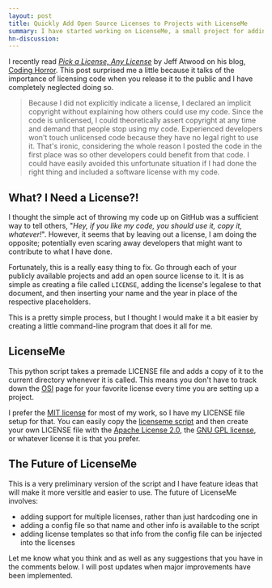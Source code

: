 ```yaml
---
layout: post
title: Quickly Add Open Source Licenses to Projects with LicenseMe
summary: I have started working on LicenseMe, a small project for adding an open source license to a software project.
hn-discussion:
---
```


I recently read *[Pick a License, Any License](http://www.codinghorror.com/blog/2007/04/pick-a-license-any-license.html)*
by Jeff Atwood on his blog, [Coding Horror](http://www.codinghorror.com/blog/).
This post surprised me a little because it talks of the importance of licensing
code when you release it to the public and I have completely neglected doing
so.

> Because I did not explicitly indicate a license, I declared an implicit
> copyright without explaining how others could use my code. Since the code
> is unlicensed, I could theoretically assert copyright at any time and demand
> that people stop using my code. Experienced developers won't touch
> unlicensed code because they have no legal right to use it. That's ironic,
> considering the whole reason I posted the code in the first place was so
> other developers could benefit from that code. I could have easily avoided
> this unfortunate situation if I had done the right thing and included a
> software license with my code.

<!-- more -->

## What? I Need a License?!

I thought the simple act of throwing my code up on GitHub was a
sufficient way to tell others, "*Hey, if you like my code, you should use it,
copy it, whatever!*". However, it seems that by leaving out a license, I am
doing the opposite; potentially even scaring away developers that might want
to contribute to what I have done.

Fortunately, this is a really easy thing to fix. Go through each of your
publicly available projects and add an open source license to it. It is as
simple as creating a file called `LICENSE`, adding the license's legalese to
that document, and then inserting your name and the year in place of the
respective placeholders.

This is a pretty simple process, but I thought I would make it a bit easier
by creating a little command-line program that does it all for me.

## LicenseMe

This python script takes a premade LICENSE file and adds a copy of it to the
current directory whenever it is called. This means you don't have to track
down the [OSI](http://opensource.org/) page for your favorite license every
time you are setting up a project.

I prefer the [MIT license](http://opensource.org/licenses/MIT)
for most of my work, so I have my LICENSE file setup
for that. You can easily copy the [licenseme script](https://github.com/jbranchaud/mybin/blob/master/licenseme)
and then create your own LICENSE file with the
[Apache License 2.0](http://opensource.org/licenses/Apache-2.0),
the [GNU GPL license](http://opensource.org/licenses/gpl-license),
or whatever license it is that you prefer.

## The Future of LicenseMe

This is a very preliminary version of the script and I have feature ideas that
will make it more versitle and easier to use. The future of LicenseMe involves:

- adding support for multiple licenses, rather than just hardcoding one in
- adding a config file so that name and other info is available to the script
- adding license templates so that info from the config file can be injected
into the licenses

Let me know what you think and as well as any suggestions that you have in the
comments below. I will post updates when major improvements have been
implemented.
